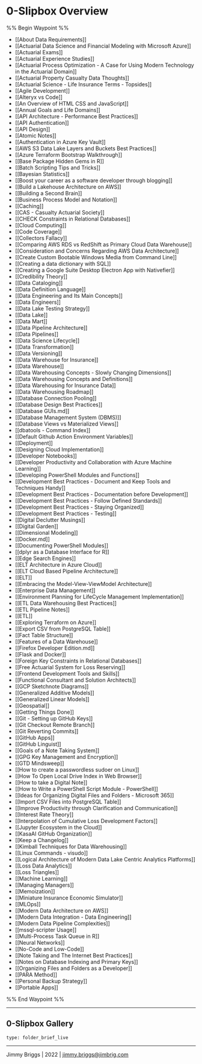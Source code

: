 # 0-Slipbox Overview

%% Begin Waypoint %%
- [[About Data Requirements]]
- [[Actuarial Data Science and Financial Modeling with Microsoft Azure]]
- [[Actuarial Exams]]
- [[Actuarial Experience Studies]]
- [[Actuarial Process Optimization - A Case for Using Modern Technology in the Actuarial Domain]]
- [[Actuarial Property Casualty Data Thoughts]]
- [[Actuarial Science - Life Insurance Terms - Topsides]]
- [[Agile Development]]
- [[Alteryx vs Code]]
- [[An Overview of HTML CSS and JavaScript]]
- [[Annual Goals and Life Domains]]
- [[API Architecture - Performance Best Practices]]
- [[API Authentication]]
- [[API Design]]
- [[Atomic Notes]]
- [[Authentication in Azure Key Vault]]
- [[AWS S3 Data Lake Layers and Buckets Best Practices]]
- [[Azure Terraform Bootstrap Walkthrough]]
- [[Base Package Hidden Gems in R]]
- [[Batch Scripting Tips and Tricks]]
- [[Bayesian Statistics]]
- [[Boost your career as a software developer through blogging]]
- [[Build a Lakehouse Architecture on AWS]]
- [[Building a Second Brain]]
- [[Business Process Model and Notation]]
- [[Caching]]
- [[CAS - Casualty Actuarial Society]]
- [[CHECK Constraints in Relational Databases]]
- [[Cloud Computing]]
- [[Code Coverage]]
- [[Collectors Fallacy]]
- [[Comparing AWS RDS vs RedShift as Primary Cloud Data Warehouse]]
- [[Consideration and Concerns Regarding AWS Data Architecture]]
- [[Create Custom Bootable Windows Media from Command Line]]
- [[Creating a data dictionary with SQL]]
- [[Creating a Google Suite Desktop Electron App with Nativefier]]
- [[Credibility Theory]]
- [[Data Cataloging]]
- [[Data Definition Language]]
- [[Data Engineering and Its Main Concepts]]
- [[Data Engineers]]
- [[Data Lake Testing Strategy]]
- [[Data Lake]]
- [[Data Mart]]
- [[Data Pipeline Architecture]]
- [[Data Pipelines]]
- [[Data Science Lifecycle]]
- [[Data Transformation]]
- [[Data Versioning]]
- [[Data Warehouse for Insurance]]
- [[Data Warehouse]]
- [[Data Warehousing Concepts - Slowly Changing Dimensions]]
- [[Data Warehousing Concepts and Definitions]]
- [[Data Warehousing for Insurance Data]]
- [[Data Warehousing Roadmap]]
- [[Database Connection Pooling]]
- [[Database Design Best Practices]]
- [[Database GUIs.md]]
- [[Database Management System (DBMS)]]
- [[Database Views vs Materialized Views]]
- [[dbatools - Command Index]]
- [[Default Github Action Environment Variables]]
- [[Deployment]]
- [[Designing Cloud Implementation]]
- [[Developer Notebooks]]
- [[Developer Productivity and Collaboration with Azure Machine Learning]]
- [[Developing PowerShell Modules and Functions]]
- [[Development Best Practices - Document and Keep Tools and Techniques Handy]]
- [[Development Best Practices - Documentation before Development]]
- [[Development Best Practices - Follow Defined Standards]]
- [[Development Best Practices - Staying Organized]]
- [[Development Best Practices - Testing]]
- [[Digital Declutter Musings]]
- [[Digital Garden]]
- [[Dimensional Modeling]]
- [[Docker.md]]
- [[Documenting PowerShell Modules]]
- [[dplyr as a Database Interface for R]]
- [[Edge Search Engines]]
- [[ELT Architecture in Azure Cloud]]
- [[ELT Cloud Based Pipeline Architecture]]
- [[ELT]]
- [[Embracing the Model-View-ViewModel Architecture]]
- [[Enterprise Data Management]]
- [[Environment Planning for LifeCycle Management Implementation]]
- [[ETL Data Warehousing Best Practices]]
- [[ETL Pipeline Notes]]
- [[ETL]]
- [[Exploring Terraform on Azure]]
- [[Export CSV from PostgreSQL Table]]
- [[Fact Table Structure]]
- [[Features of a Data Warehouse]]
- [[Firefox Developer Edition.md]]
- [[Flask and Docker]]
- [[Foreign Key Constraints in Relational Databases]]
- [[Free Actuarial System for Loss Reserving]]
- [[Frontend Development Tools and Skills]]
- [[Functional Consultant and Solution Architects]]
- [[GCP Sketchnote Diagrams]]
- [[Generalized Additive Models]]
- [[Generalized Linear Models]]
- [[Geospatial]]
- [[Getting Things Done]]
- [[Git - Setting up GitHub Keys]]
- [[Git Checkout Remote Branch]]
- [[Git Reverting Commits]]
- [[GitHub Apps]]
- [[GitHub Linguist]]
- [[Goals of a Note Taking System]]
- [[GPG Key Management and Encryption]]
- [[GTD Mindsweep]]
- [[How to create a passwordless sudoer on Linux]]
- [[How To Open Local Drive Index in Web Browser]]
- [[How to take a Digital Note]]
- [[How to Write a PowerShell Script Module - PowerShell]]
- [[Ideas for Organizing Digital Files and Folders - Microsoft 365]]
- [[Import CSV Files into PostgreSQL Table]]
- [[Improve Productivity through Clarification and Communication]]
- [[Interest Rate Theory]]
- [[Interpolation of Cumulative Loss Development Factors]]
- [[Jupyter Ecosystem in the Cloud]]
- [[KasaAI GitHub Organization]]
- [[Keep a Changelog]]
- [[Kimball Techniques for Data Warehousing]]
- [[Linux Commands - visudo]]
- [[Logical Architecture of Modern Data Lake Centric Analytics Platforms]]
- [[Loss Data Analytics]]
- [[Loss Triangles]]
- [[Machine Learning]]
- [[Managing Managers]]
- [[Memoization]]
- [[Miniature Insurance Economic Simulator]]
- [[MLOps]]
- [[Modern Data Architecture on AWS]]
- [[Modern Data Integration - Data Engineering]]
- [[Modern Data Pipeline Complexities]]
- [[mssql-scripter Usage]]
- [[Multi-Process Task Queue in R]]
- [[Neural Networks]]
- [[No-Code and Low-Code]]
- [[Note Taking and The Internet Best Practices]]
- [[Notes on Database Indexing and Primary Keys]]
- [[Organizing Files and Folders as a Developer]]
- [[PARA Method]]
- [[Personal Backup Strategy]]
- [[Portable Apps]]

%% End Waypoint %%

---

## 0-Slipbox Gallery

````ccard
type: folder_brief_live
````

---

Jimmy Briggs | 2022 | <jimmy.briggs@jimbrig.com>
